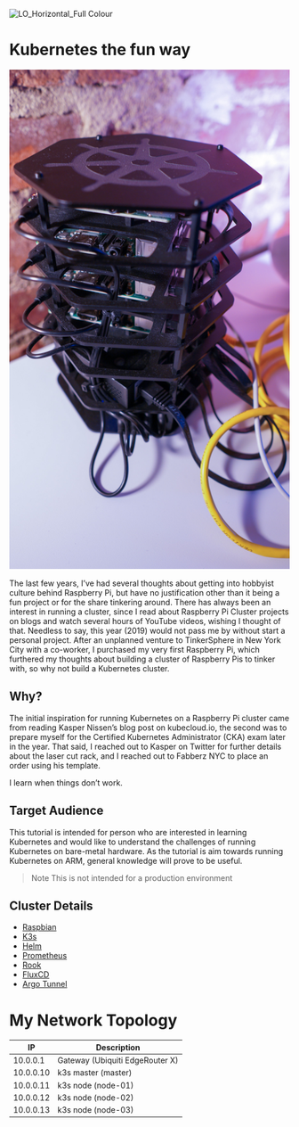 ![LO_Horizontal_Full Colour](https://user-images.githubusercontent.com/93077/73411035-fab53880-42d1-11ea-9542-e9b2af89f086.png)

# Kubernetes the fun way

![Hardware](assets/raspberry-pi-cluster.JPG)

The last few years, I’ve had several thoughts about getting into hobbyist culture behind Raspberry Pi, but have no justification other than it being a fun project or for the share tinkering around. There has always been an interest in running a cluster, since I read about Raspberry Pi Cluster projects on blogs and watch several hours of YouTube videos, wishing I thought of that. Needless to say, this year (2019) would not pass me by without start a personal project. After an unplanned venture to TinkerSphere in New York City with a co-worker, I purchased my very first Raspberry Pi, which furthered my thoughts about building a cluster of Raspberry Pis to tinker with, so why not build a Kubernetes cluster.

## Why?

The initial inspiration for running Kubernetes on a Raspberry Pi cluster came from reading Kasper Nissen’s blog post on kubecloud.io, the second was to prepare myself for the Certified Kubernetes Administrator (CKA) exam later in the year. That said, I reached out to Kasper on Twitter for further details about the laser cut rack, and I reached out to Fabberz NYC to place an order using his template.

I learn when things don’t work.

## Target Audience
This tutorial is intended for person who are interested in learning Kubernetes and would like to understand the challenges of running Kubernetes on bare-metal hardware. As the tutorial is aim towards running Kubernetes on ARM, general knowledge will prove to be useful.
> Note This is not intended for a production environment

## Cluster Details
- [Raspbian](https://www.raspbian.org/)
- [K3s](https://k3s.io/)
- [Helm](https://helm.sh)
- [Prometheus]()
- [Rook](https://rook.io/)
- [FluxCD](https://fluxcd.io/)
- [Argo Tunnel](https://github.com/cloudflare/cloudflare-ingress-controller)



# My Network Topology

| IP | Description |
| --- | --- |
| 10.0.0.1 | Gateway (Ubiquiti EdgeRouter X) |
| 10.0.0.10 | k3s master (master) |
| 10.0.0.11 | k3s node (node-01) |
| 10.0.0.12 | k3s node (node-02) |
| 10.0.0.13 | k3s node (node-03) |

